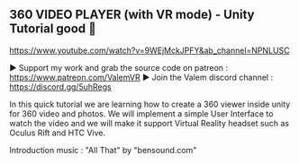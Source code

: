 ## 360 VIDEO PLAYER (with VR mode) - Unity Tutorial good 🔴

https://www.youtube.com/watch?v=9WEjMckJPFY&ab_channel=NPNLUSC

▶ Support my work and grab the source code on patreon : https://www.patreon.com/ValemVR
▶ Join the Valem discord channel : https://discord.gg/5uhRegs

In this quick tutorial we are learning how to create a 360 viewer inside unity for 360 video and photos. We will implement a simple User Interface to watch the video and we will make it support Virtual Reality headset such as Oculus Rift and HTC Vive.

Introduction music : "All That" by "bensound.com"

